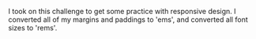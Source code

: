 I took on this challenge to get some practice with responsive design.  I converted all of my margins and paddings to 'ems', and converted all font sizes to 'rems'.  
